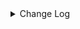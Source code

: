 <details><summary> Change Log </summary>

| Change | Commit | Version |
| --- | --- | --- |
|[improve] qdrant options (#9235)|https://github.com/apache/seatunnel/commit/f3a45cd131|2.3.11|
|[Improve] restruct connector common options (#8634)|https://github.com/apache/seatunnel/commit/f3499a6eeb|2.3.10|
|[Feature][Restapi] Allow metrics information to be associated to logical plan nodes (#7786)|https://github.com/apache/seatunnel/commit/6b7c53d03c|2.3.9|
|[Feature][Connector-V2] Support Qdrant sink and source connector (#7299)|https://github.com/apache/seatunnel/commit/c8590716ae|2.3.8|

</details>
